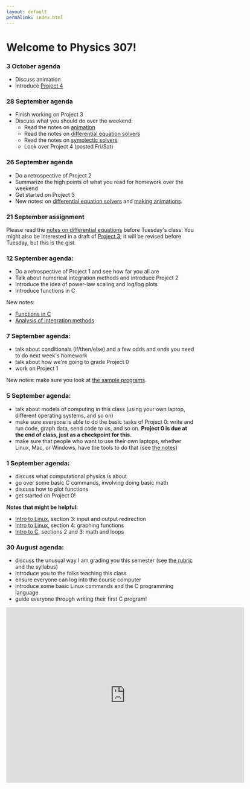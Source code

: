 ```yaml
---
layout: default
permalink: index.html
---
```


<h1> Welcome to Physics 307!</h1>

### 3 October agenda

* Discuss animation
* Introduce <a href="projects/hw-pendulum.pdf">Project 4</a>

### 28 September agenda

* Finish working on Project 3
* Discuss what you should do over the weekend:
  * Read the notes on <a href="notes/anim.html">animation</a>
  * Read the notes on <a href="notes/DE-notes.pdf">differential equation solvers</a>
  * Read the notes on <a href="notes/symplectic.html">symplectic solvers</a>
  * Look over Project 4 (posted Fri/Sat)



### 26 September agenda

* Do a retrospective of Project 2
* Summarize the high points of what you read for homework over the weekend
* Get started on Project 3
* New notes: on <a href="notes/DE-notes.pdf">differential equation solvers</a> and <a href="notes/anim.html">making animations</a>.

### 21 September assignment

Please read the <a href="notes/DE-notes.pdf">notes on differential equations</a>
before Tuesday's class. You might also be interested in a draft of
<a href="projects/hw3.pdf">Project 3</a>; it will be revised before Tuesday,
but this is the gist.

### 12 September agenda:

* Do a retrospective of Project 1 and see how far you all are
* Talk about numerical integration methods and introduce Project 2
* Introduce the idea of power-law scaling and log/log plots
* Introduce functions in C

New notes:

* <a href="notes/function.c">Functions in C</a>
* <a href="integration-notes.pdf">Analysis of integration methods</a>

### 7 September agenda:

* talk about conditionals (if/then/else) and a few odds and ends you need to 
do next week's homework
* talk about how we're going to grade Project 0
* work on Project 1

New notes: make sure you look at [the sample programs](notes/samples.html).

### 5 September agenda:

* talk about models of computing in this class (using your own laptop, different operating systems, and so on)
* make sure everyone is able to do the basic tasks of Project 0: write and run code, graph data, send code to us, 
and so on. <b>Project 0 is due at the end of class, just as a checkpoint for this.</b>
* make sure that people who want to use their own laptops, whether Linux, Mac, or Windows, have the tools to do that (see [the notes](notes/laptop.html))


### 1 September agenda:

* discuss what computational physics is about
* go over some basic C commands, involving doing basic math
* discuss how to plot functions
* get started on Project 0!

**Notes that might be helpful:**

* [Intro to Linux](notes/linux.html), section 3: input and output redirection
* [Intro to Linux](notes/linux.html), section 4: graphing functions
* [Intro to C](notes/c.html), sections 2 and 3: math and loops


### 30 August agenda:
* discuss the unusual way I am grading you this semester (see <a href="sbg.html">the rubric</a> and the syllabus)
* introduce you to the folks teaching this class
* ensure everyone can log into the course computer
* introduce some basic Linux commands and the C programming language
* guide everyone through writing their first C program!

<iframe width="630" height="465" src="https://www.youtube.com/embed/PrIk6dKcdoU" frameborder="0" allowfullscreen></iframe>
